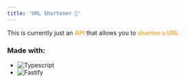 ```yaml
---
title: 'URL Shortener 🧙'
---
```


This is currently just an <span style="color:#ffae42">**API**</span> that allows you to <span style="color:#ffae42">**shorten a URL.**</span>

### Made with:

- ![Typescript](https://img.shields.io/badge/Typescript-8A2BE2)
- ![Fastify](https://img.shields.io/badge/Fastify-339933)